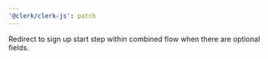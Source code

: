 ```yaml
---
'@clerk/clerk-js': patch
---
```


Redirect to sign up start step within combined flow when there are optional fields.

